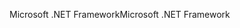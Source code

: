 <span data-ttu-id="d529f-101">Microsoft .NET Framework</span><span class="sxs-lookup"><span data-stu-id="d529f-101">Microsoft .NET Framework</span></span>